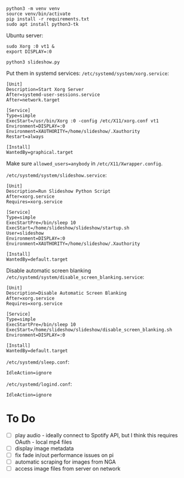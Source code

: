 ```
python3 -m venv venv
source venv/bin/activate
pip install -r requirements.txt
sudo apt install python3-tk
```

Ubuntu server:
```
sudo Xorg :0 vt1 &
export DISPLAY=:0

python3 slideshow.py
```

Put them in systemd services:
`/etc/systemd/system/xorg.service`:
```
[Unit]
Description=Start Xorg Server
After=systemd-user-sessions.service
After=network.target

[Service]
Type=simple
ExecStart=/usr/bin/Xorg :0 -config /etc/X11/xorg.conf vt1
Environment=DISPLAY=:0
Environment=XAUTHORITY=/home/slideshow/.Xauthority
Restart=always

[Install]
WantedBy=graphical.target
```
Make sure `allowed_users=anybody` in `/etc/X11/Xwrapper.config`.

`/etc/systemd/system/slideshow.service`:
```
[Unit]
Description=Run Slideshow Python Script
After=xorg.service
Requires=xorg.service

[Service]
Type=simple
ExecStartPre=/bin/sleep 10
ExecStart=/home/slideshow/slideshow/startup.sh
User=slideshow
Environment=DISPLAY=:0
Environment=XAUTHORITY=/home/slideshow/.Xauthority

[Install]
WantedBy=default.target
```

Disable automatic screen blanking
`/etc/systemd/system/disable_screen_blanking.service`:
```
[Unit]
Description=Disable Automatic Screen Blanking
After=xorg.service
Requires=xorg.service

[Service]
Type=simple
ExecStartPre=/bin/sleep 10
ExecStart=/home/slideshow/slideshow/disable_screen_blanking.sh
Environment=DISPLAY=:0

[Install]
WantedBy=default.target
```

`/etc/systemd/sleep.conf`:
```
IdleAction=ignore
```

`/etc/systemd/logind.conf`:
```
IdleAction=ignore
```

# To Do

- [ ] play audio
      - ideally connect to Spotify API, but I think this requires OAuth
      - local mp4 files
- [ ] display image metadata
- [ ] fix fade in/out performance issues on pi
- [ ] automatic scraping for images from NGA
- [ ] access image files from server on network
